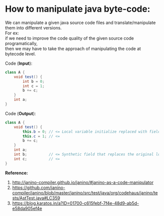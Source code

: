 # How to manipulate java byte-code:  

We can manipulate a given java source code files and translate/manipulate them into different versions.  
For ex:  
if we need to improve the code quality of the given source code programatically,  
then we may have to take the approach of manipulating the code at bytecode level.  

Code (**Input**):  
```java
class A {
    void test() {
        int b = 0;
        int c = 1;
        b += c;
    }
    int a;
}
```
Code (**Output**):  
```java
class A {
    void test() {
        this.b = 0; // <= Local variable initialize replaced with field assignment
        this.c = 1; // <=
        b += c;
    }
    int a;
    int b;          // <= Synthetic field that replaces the original local variable
    int c;          // <=
}
```

**Reference:**  
1. http://janino-compiler.github.io/janino/#janino-as-a-code-manipulator
2. https://github.com/janino-compiler/janino/blob/master/janino/src/test/java/org/codehaus/janino/tests/AstTest.java#LC359
3. https://blog.karatos.in/a?ID=01700-c615febf-7f4e-48d9-ab5d-e58da905ef4e

